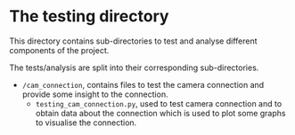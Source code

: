 # The testing directory

This directory contains sub-directories to test and analyse different components of the project.

The tests/analysis are split into their corresponding sub-directories.

- `/cam_connection`, contains files to test the camera connection and provide some insight to the connection.
    - `testing_cam_connection.py`, used to test camera connection and to obtain data about the connection which is used to
    plot some graphs to visualise the connection.